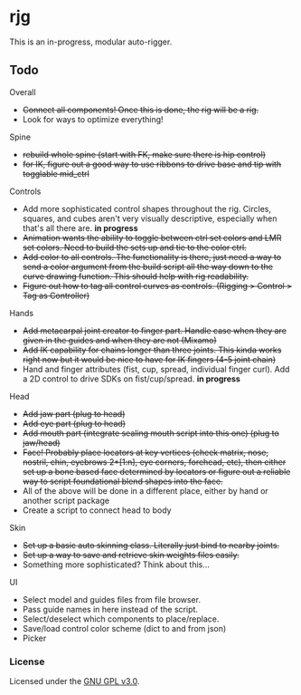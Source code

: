 # rjg

This is an in-progress, modular auto-rigger.

## Todo
Overall
- <s>Connect all components! Once this is done, the rig will be a rig.</s>
- Look for ways to optimize everything!

Spine
- <s>rebuild whole spine (start with FK, make sure there is hip control)</s>
- <s>for IK, figure out a good way to use ribbons to drive base and tip with togglable mid_ctrl</s>

Controls
- Add more sophisticated control shapes throughout the rig. Circles, squares, and cubes aren't very visually descriptive, especially when that's all there are. **in progress**
- <s>Animation wants the ability to toggle between ctrl set colors and LMR set colors. Need to build the sets up and tie to the color ctrl. </s>
- <s>Add color to all controls. The functionality is there, just need a way to send a color argument from the build script all the way down to the curve drawing function. This should help with rig readability.</s>
- <s>Figure out how to tag all control curves as controls. (Rigging > Control > Tag as Controller) </s>

Hands
- <s>Add metacarpal joint creator to finger part. Handle case when they are given in the guides and when they are not (Mixamo)</s>
- <s>Add IK capability for chains longer than three joints. This kinda works right now but it would be nice to have for IK fingers (4-5 joint chain)</s>
- Hand and finger attributes (fist, cup, spread, individual finger curl). Add a 2D control to drive SDKs on fist/cup/spread. **in progress**

Head
- <s>Add jaw part (plug to head)</s>
- <s>Add eye part (plug to head)</s>
- <s>Add mouth part (integrate sealing mouth script into this one) (plug to jaw/head)</s>
- <s>Face! Probably place locators at key vertices (cheek matrix, nose, nostril, chin, eyebrows 2*[1:n], eye corners, forehead, etc), then either set up a bone based face determined by locators or figure out a reliable way to script foundational blend shapes into the face.</s>
- All of the above will be done in a different place, either by hand or another script package
- Create a script to connect head to body

Skin
- <s>Set up a basic auto skinning class. Literally just bind to nearby joints. </s>
- <s>Set up a way to save and retrieve skin weights files easily.</s>
- Something more sophisticated? Think about this...

UI
- Select model and guides files from file browser.
- Pass guide names in here instead of the script.
- Select/deselect which components to place/replace.
- Save/load control color scheme (dict to and from json)
- Picker


### License

Licensed under the [GNU GPL v3.0](COPYING).